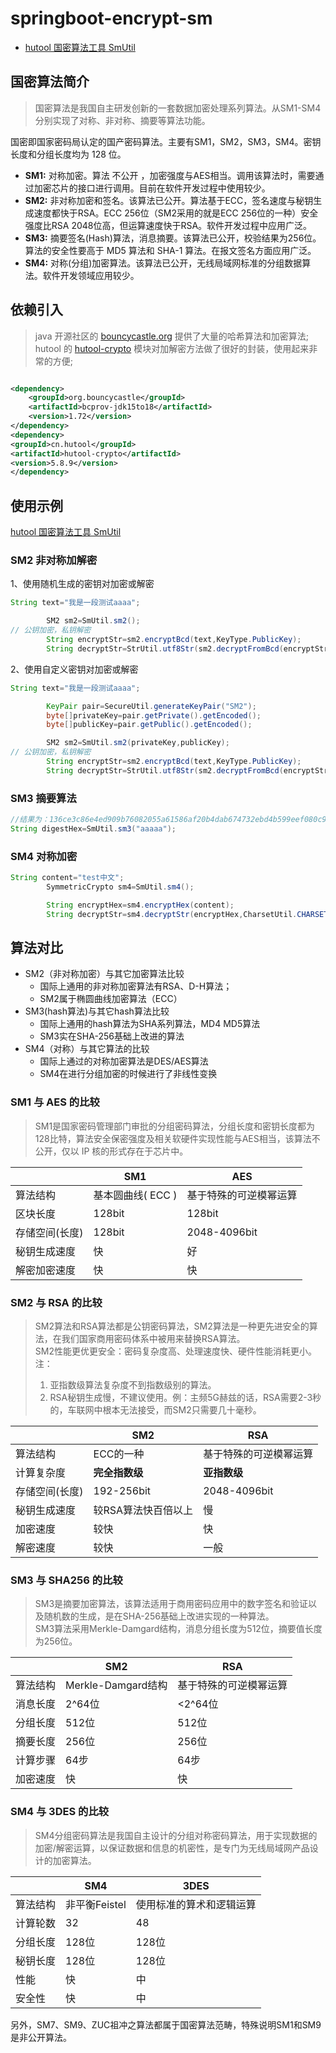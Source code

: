 # springboot-encrypt-sm

- [hutool 国密算法工具 SmUtil](https://hutool.cn/docs/#/crypto/国密算法工具-SmUtil)

## 国密算法简介

> 国密算法是我国自主研发创新的一套数据加密处理系列算法。从SM1-SM4分别实现了对称、非对称、摘要等算法功能。

国密即国家密码局认定的国产密码算法。主要有SM1，SM2，SM3，SM4。密钥长度和分组长度均为 128 位。

- **SM1:** 对称加密。算法 不公开 ，加密强度与AES相当。调用该算法时，需要通过加密芯片的接口进行调用。目前在软件开发过程中使用较少。
- **SM2:** 非对称加密和签名。该算法已公开。算法基于ECC，签名速度与秘钥生成速度都快于RSA。ECC 256位（SM2采用的就是ECC
  256位的一种）安全强度比RSA 2048位高，但运算速度快于RSA。软件开发过程中应用广泛。
- **SM3:** 摘要签名(Hash)算法，消息摘要。该算法已公开，校验结果为256位。算法的安全性要高于 MD5 算法和 SHA-1 算法。在报文签名方面应用广泛。
- **SM4:** 对称(分组)加密算法。该算法已公开，无线局域网标准的分组数据算法。软件开发领域应用较少。

## 依赖引入

> java 开源社区的 [bouncycastle.org](https://www.bouncycastle.org/java.html) 提供了大量的哈希算法和加密算法;  
> hutool 的 [hutool-crypto](https://doc.hutool.cn/pages/SmUtil/#%E4%BB%8B%E7%BB%8D) 模块对加解密方法做了很好的封装，使用起来非常的方便;

```xml

<dependency>
    <groupId>org.bouncycastle</groupId>
    <artifactId>bcprov-jdk15to18</artifactId>
    <version>1.72</version>
</dependency>
<dependency>
<groupId>cn.hutool</groupId>
<artifactId>hutool-crypto</artifactId>
<version>5.8.9</version>
</dependency>
```

## 使用示例

[hutool 国密算法工具 SmUtil](https://hutool.cn/docs/#/crypto/国密算法工具-SmUtil)

### SM2 非对称加解密

1、使用随机生成的密钥对加密或解密

```java
String text="我是一段测试aaaa";

        SM2 sm2=SmUtil.sm2();
// 公钥加密，私钥解密
        String encryptStr=sm2.encryptBcd(text,KeyType.PublicKey);
        String decryptStr=StrUtil.utf8Str(sm2.decryptFromBcd(encryptStr,KeyType.PrivateKey));
```

2、使用自定义密钥对加密或解密

```java
String text="我是一段测试aaaa";

        KeyPair pair=SecureUtil.generateKeyPair("SM2");
        byte[]privateKey=pair.getPrivate().getEncoded();
        byte[]publicKey=pair.getPublic().getEncoded();

        SM2 sm2=SmUtil.sm2(privateKey,publicKey);
// 公钥加密，私钥解密
        String encryptStr=sm2.encryptBcd(text,KeyType.PublicKey);
        String decryptStr=StrUtil.utf8Str(sm2.decryptFromBcd(encryptStr,KeyType.PrivateKey));
```

### SM3 摘要算法

```java
//结果为：136ce3c86e4ed909b76082055a61586af20b4dab674732ebd4b599eef080c9be
String digestHex=SmUtil.sm3("aaaaa");
```

### SM4 对称加密

```java
String content="test中文";
        SymmetricCrypto sm4=SmUtil.sm4();

        String encryptHex=sm4.encryptHex(content);
        String decryptStr=sm4.decryptStr(encryptHex,CharsetUtil.CHARSET_UTF_8);
```

## 算法对比

- SM2（非对称加密）与其它加密算法比较
    - 国际上通用的非对称加密算法有RSA、D-H算法；
    - SM2属于椭圆曲线加密算法（ECC）
- SM3(hash算法)与其它hash算法比较
    - 国际上通用的hash算法为SHA系列算法，MD4 MD5算法
    - SM3实在SHA-256基础上改进的算法
- SM4（对称）与其它算法的比较
    - 国际上通过的对称加密算法是DES/AES算法
    - SM4在进行分组加密的时候进行了非线性变换

### SM1 与 AES 的比较

> SM1是国家密码管理部门审批的分组密码算法，分组长度和密钥长度都为128比特，算法安全保密强度及相关软硬件实现性能与AES相当，该算法不公开，仅以
> IP 核的形式存在于芯片中。

|          | SM1          | AES          |
|----------|--------------|--------------|
| 算法结构     | 基本圆曲线( ECC ) | 基于特殊的可逆模幂运算  |  
| 区块长度     | 128bit       | 128bit       |  
| 存储空间(长度) | 128bit       | 2048-4096bit |  
| 秘钥生成速度   | 快            | 好            |  
| 解密加密速度   | 快            | 快            |  

### SM2 与 RSA 的比较

> SM2算法和RSA算法都是公钥密码算法，SM2算法是一种更先进安全的算法，在我们国家商用密码体系中被用来替换RSA算法。   
> SM2性能更优更安全：密码复杂度高、处理速度快、硬件性能消耗更小。  
> 注：
> 1. 亚指数级算法复杂度不到指数级别的算法。
> 2. RSA秘钥生成慢，不建议使用。例：主频5G赫兹的话，RSA需要2-3秒的，车联网中根本无法接受，而SM2只需要几十毫秒。

|          | SM2         | RSA          |
|----------|-------------|--------------|
| 算法结构     | ECC的一种      | 基于特殊的可逆模幂运算  |  
| 计算复杂度    | **完全指数级**   | **亚指数级**     |  
| 存储空间(长度) | 192-256bit  | 2048-4096bit |  
| 秘钥生成速度   | 较RSA算法快百倍以上 | 慢            |  
| 加密速度     | 较快          | 快            |  
| 解密速度     | 较快          | 一般           |  

### SM3 与 SHA256 的比较

> SM3是摘要加密算法，该算法适用于商用密码应用中的数字签名和验证以及随机数的生成，是在SHA-256基础上改进实现的一种算法。  
> SM3算法采用Merkle-Damgard结构，消息分组长度为512位，摘要值长度为256位。

|      | SM2              | RSA         |
|------|------------------|-------------|
| 算法结构 | Merkle-Damgard结构 | 基于特殊的可逆模幂运算 |  
| 消息长度 | 2^64位            | <2^64位      |  
| 分组长度 | 512位             | 512位        |  
| 摘要长度 | 256位             | 256位        |  
| 计算步骤 | 64步              | 64步         |  
| 加密速度 | 快                | 快           |  

### SM4 与 3DES 的比较

> SM4分组密码算法是我国自主设计的分组对称密码算法，用于实现数据的加密/解密运算，以保证数据和信息的机密性，是专门为无线局域网产品设计的加密算法。

|      | SM4        | 3DES         |
|------|------------|--------------|
| 算法结构 | 非平衡Feistel | 使用标准的算术和逻辑运算 |  
| 计算轮数 | 32         | 48           |  
| 分组长度 | 128位       | 128位         |  
| 秘钥长度 | 128位       | 128位         |  
| 性能   | 快          | 中            |  
| 安全性  | 快          | 中            |  

另外，SM7、SM9、ZUC祖冲之算法都属于国密算法范畴，特殊说明SM1和SM9是非公开算法。